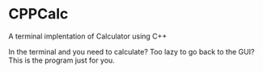 CPPCalc
=======

A terminal implentation of Calculator using C++

In the terminal and you need to calculate? Too lazy to go back to the GUI? This is the program just for you.
